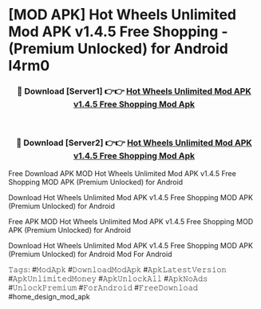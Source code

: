 # [MOD APK] Hot Wheels Unlimited Mod APK v1.4.5 Free Shopping - (Premium Unlocked) for Android l4rm0



<div align="center">
<h3>🔴 Download [Server1] 👉👉 <a href="https://momento.my/?title=Hot_Wheels_Unlimited_Mod_APK_v1.4.5_Free_Shopping">Hot Wheels Unlimited Mod APK v1.4.5 Free Shopping Mod Apk</a></h3><br>

<h3>🔴 Download [Server2] 👉👉 <a href="https://momento.my/?title=Hot_Wheels_Unlimited_Mod_APK_v1.4.5_Free_Shopping">Hot Wheels Unlimited Mod APK v1.4.5 Free Shopping Mod Apk</a></h3>
</div>



Free Download APK MOD Hot Wheels Unlimited Mod APK v1.4.5 Free Shopping MOD APK (Premium Unlocked) for Android

Download Hot Wheels Unlimited Mod APK v1.4.5 Free Shopping MOD APK (Premium Unlocked) for Android

Free APK MOD Hot Wheels Unlimited Mod APK v1.4.5 Free Shopping MOD APK (Premium Unlocked) for Android

Download Hot Wheels Unlimited Mod APK v1.4.5 Free Shopping MOD APK (Premium Unlocked) for Android Mod For Android

𝚃𝚊𝚐𝚜: #𝙼𝚘𝚍𝙰𝚙𝚔 #𝙳𝚘𝚠𝚗𝚕𝚘𝚊𝚍𝙼𝚘𝚍𝙰𝚙𝚔 #𝙰𝚙𝚔𝙻𝚊𝚝𝚎𝚜𝚝𝚅𝚎𝚛𝚜𝚒𝚘𝚗 #𝙰𝚙𝚔𝚄𝚗𝚕𝚒𝚖𝚒𝚝𝚎𝚍𝙼𝚘𝚗𝚎𝚢 #𝙰𝚙𝚔𝚄𝚗𝚕𝚘𝚌𝚔𝙰𝚕𝚕 #𝙰𝚙𝚔𝙽𝚘𝙰𝚍𝚜 #𝚄𝚗𝚕𝚘𝚌𝚔𝙿𝚛𝚎𝚖𝚒𝚞𝚖 #𝙵𝚘𝚛𝙰𝚗𝚍𝚛𝚘𝚒𝚍 #𝙵𝚛𝚎𝚎𝙳𝚘𝚠𝚗𝚕𝚘𝚊𝚍 #home_design_mod_apk
